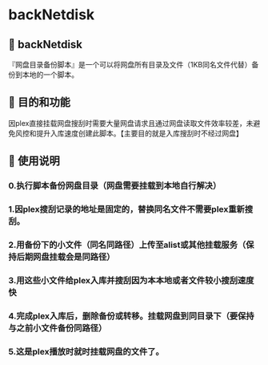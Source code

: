 # backNetdisk


## 🚀 backNetdisk

『网盘目录备份脚本』是一个可以将网盘所有目录及文件（1KB同名文件代替）备份到本地的一个脚本。

## 🚀 目的和功能

因plex直接挂载网盘搜刮时需要大量网盘请求且通过网盘读取文件效率较差，未避免风控和提升入库速度创建此脚本。【主要目的就是入库搜刮时不经过网盘】

## 🚀 使用说明

### 0.执行脚本备份网盘目录（网盘需要挂载到本地自行解决）

### 1.因plex搜刮记录的地址是固定的，替换同名文件不需要plex重新搜刮。

### 2.用备份下的小文件（同名同路径）上传至alist或其他挂载服务（保持后期网盘挂载会是同路径）

### 3.用这些小文件给plex入库并搜刮因为本本地或者文件较小搜刮速度快

### 4.完成plex入库后，删除备份或转移。挂载网盘到同目录下（要保持与之前小文件备份同路径）

### 5.这是plex播放时就时挂载网盘的文件了。


